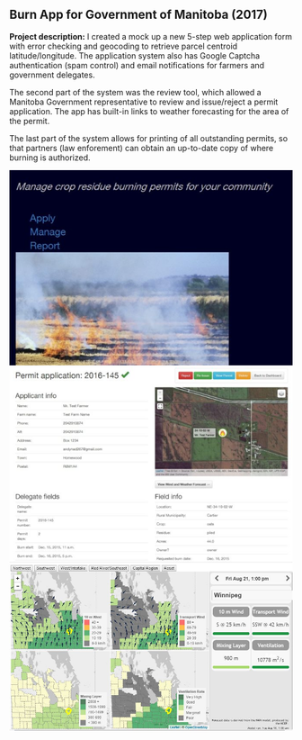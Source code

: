 ## Burn App for Government of Manitoba (2017)

**Project description:** I created a mock up a new 5-step web application form with error checking and geocoding to retrieve parcel centroid latitude/longitude. The application system also has Google Captcha authentication (spam control) and email notifications for farmers and government delegates.

The second part of the system was the review tool, which allowed a Manitoba Government representative to review and issue/reject a permit application. The app has built-in links to weather forecasting for the area of the permit.

The last part of the system allows for printing of all outstanding permits, so that partners (law enforement) can obtain an up-to-date copy of where burning is authorized.

<img src="images/prj_burn_app_manage.jpg?raw=true"/>
<img src="images/prj_burn_app_permit.jpg?raw=true"/>
<img src="images/prj_burn_app_forecast.jpg?raw=true"/>
